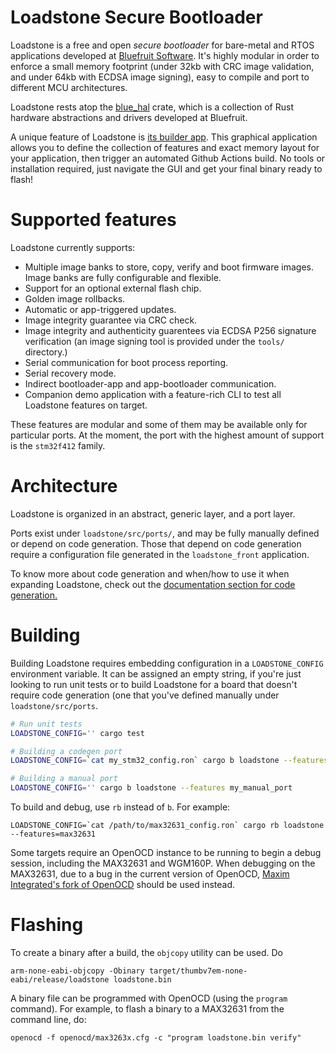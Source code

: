 # Loadstone Secure Bootloader

Loadstone is a free and open *secure bootloader* for bare-metal and RTOS
applications developed at [Bluefruit Software](https://www.bluefruit.co.uk/).
It's highly modular in order to enforce a small memory footprint (under
32kb with CRC image validation, and under 64kb with ECDSA image signing), easy
to compile and port to different MCU architectures.

Loadstone rests atop the [blue_hal](https://github.com/absw/blue_hal) crate,
which is a collection of Rust hardware abstractions and drivers developed
at Bluefruit.

A unique feature of Loadstone is [its builder
app](https://absw.github.io/loadstone/loadstone_front/published_app). This
graphical application allows you to define the collection of features and exact
memory layout for your application, then trigger an automated Github Actions
build. No tools or installation required, just navigate the GUI and get your
final binary ready to flash!

# Supported features

Loadstone currently supports:
* Multiple image banks to store, copy, verify and boot firmware images. Image
  banks are fully configurable and flexible.
* Support for an optional external flash chip.
* Golden image rollbacks.
* Automatic or app-triggered updates.
* Image integrity guarantee via CRC check.
* Image integrity and authenticity guarentees via ECDSA P256 signature
  verification (an image signing tool is provided under the `tools/` directory.)
* Serial communication for boot process reporting.
* Serial recovery mode.
* Indirect bootloader-app and app-bootloader communication.
* Companion demo application with a feature-rich CLI to test all Loadstone
  features on target.

These features are modular and some of them may be available only for particular
ports. At the moment, the port with the highest amount of support is the
`stm32f412` family.


# Architecture

Loadstone is organized in an abstract, generic layer, and a port layer.

Ports exist under `loadstone/src/ports/`, and may be fully manually defined or
depend on code generation. Those that depend on code generation require a
configuration file generated in the `loadstone_front` application.

To know more about code generation and when/how to use it when expanding
Loadstone, check out the [documentation section for code
generation.](./documentation/codegen.md)

# Building

Building Loadstone requires embedding configuration in a `LOADSTONE_CONFIG`
environment variable. It can be assigned an empty string, if you're just looking
to run unit tests or to build Loadstone for a board that doesn't require code
generation (one that you've defined manually under `loadstone/src/ports`.

```bash
# Run unit tests
LOADSTONE_CONFIG='' cargo test

# Building a codegen port
LOADSTONE_CONFIG=`cat my_stm32_config.ron` cargo b loadstone --features stm32f412

# Building a manual port
LOADSTONE_CONFIG='' cargo b loadstone --features my_manual_port
```

To build and debug, use `rb` instead of `b`. For example:

```
LOADSTONE_CONFIG=`cat /path/to/max32631_config.ron` cargo rb loadstone --features=max32631
```

Some targets require an OpenOCD instance to be running to begin a debug session,
including the MAX32631 and WGM160P. When debugging on the MAX32631, due to a
bug in the current version of OpenOCD,
[Maxim Integrated's fork of OpenOCD](https://github.com/MaximIntegratedMicros/openocd)
should be used instead.

# Flashing

To create a binary after a build, the `objcopy` utility can be used. Do

```
arm-none-eabi-objcopy -Obinary target/thumbv7em-none-eabi/release/loadstone loadstone.bin
```

A binary file can be programmed with OpenOCD (using the `program` command). For
example, to flash a binary to a MAX32631 from the command line, do:

```
openocd -f openocd/max3263x.cfg -c "program loadstone.bin verify"
```
